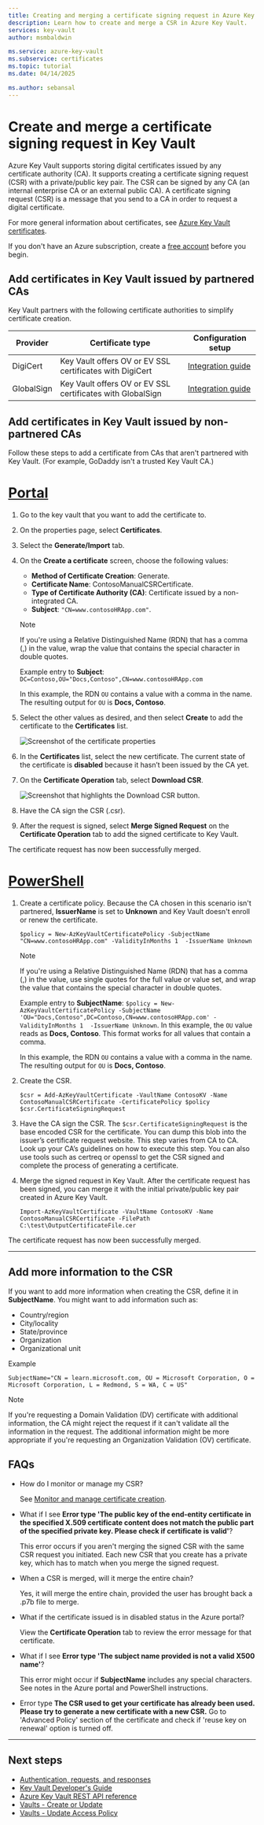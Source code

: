 ```yaml
---
title: Creating and merging a certificate signing request in Azure Key Vault 
description: Learn how to create and merge a CSR in Azure Key Vault. 
services: key-vault
author: msmbaldwin

ms.service: azure-key-vault
ms.subservice: certificates
ms.topic: tutorial
ms.date: 04/14/2025

ms.author: sebansal
---
```


# Create and merge a certificate signing request in Key Vault

Azure Key Vault supports storing digital certificates issued by any certificate authority (CA). It supports creating a certificate signing request (CSR) with a private/public key pair. The CSR can be signed by any CA (an internal enterprise CA or an external public CA). A certificate signing request (CSR) is a message that you send to a CA in order to request a digital certificate.

For more general information about certificates, see [Azure Key Vault certificates](./about-certificates.md).

If you don't have an Azure subscription, create a [free account](https://azure.microsoft.com/free/?WT.mc_id=A261C142F) before you begin.

## Add certificates in Key Vault issued by partnered CAs

Key Vault partners with the following certificate authorities to simplify certificate creation.

|Provider|Certificate type|Configuration setup  
|--------------|----------------------|------------------|  
|DigiCert|Key Vault offers OV or EV SSL certificates with DigiCert| [Integration guide](./how-to-integrate-certificate-authority.md)
|GlobalSign|Key Vault offers OV or EV SSL certificates with GlobalSign| [Integration guide](https://support.globalsign.com/code-signing/Code-Signing-certificate-setup-in-Azure-Key-vault)

## Add certificates in Key Vault issued by non-partnered CAs

Follow these steps to add a certificate from CAs that aren't partnered with Key Vault. (For example, GoDaddy isn't a trusted Key Vault CA.)

# [Portal](#tab/azure-portal)

1. Go to the key vault that you want to add the certificate to.
1. On the properties page, select **Certificates**.
1. Select the **Generate/Import** tab.
1. On the **Create a certificate** screen, choose the following values:
    - **Method of Certificate Creation**: Generate.
    - **Certificate Name**: ContosoManualCSRCertificate.
    - **Type of Certificate Authority (CA)**: Certificate issued by a non-integrated CA.
    - **Subject**: `"CN=www.contosoHRApp.com"`.
     > [!NOTE]
     > If you're using a Relative Distinguished Name (RDN) that has a comma (,) in the value, wrap the value that contains the special character in double quotes. 
     >
     > Example entry to **Subject**: `DC=Contoso,OU="Docs,Contoso",CN=www.contosoHRApp.com`
     >
     > In this example, the RDN `OU` contains a value with a comma in the name. The resulting output for `OU` is **Docs, Contoso**.
1. Select the other values as desired, and then select **Create** to add the certificate to the **Certificates** list.

    ![Screenshot of the certificate properties](../media/certificates/create-csr-merge-csr/create-certificate.png)  

1. In the **Certificates** list, select the new certificate. The current state of the certificate is **disabled** because it hasn’t been issued by the CA yet.
1. On the **Certificate Operation** tab, select **Download CSR**.

   ![Screenshot that highlights the Download CSR button.](../media/certificates/create-csr-merge-csr/download-csr.png)

1. Have the CA sign the CSR (.csr).
1. After the request is signed, select **Merge Signed Request** on the **Certificate Operation** tab to add the signed certificate to Key Vault.

The certificate request has now been successfully merged.

# [PowerShell](#tab/azure-powershell)

1. Create a certificate policy. Because the CA chosen in this scenario isn't partnered, **IssuerName** is set to **Unknown** and Key Vault doesn't enroll or renew the certificate.

   ```azure-powershell
   $policy = New-AzKeyVaultCertificatePolicy -SubjectName "CN=www.contosoHRApp.com" -ValidityInMonths 1  -IssuerName Unknown
   ```
     > [!NOTE]
     > If you're using a Relative Distinguished Name (RDN) that has a comma (,) in the value, use single quotes for the full value or value set, and wrap the value that contains the special character in double quotes. 
     >
     >Example entry to **SubjectName**: `$policy = New-AzKeyVaultCertificatePolicy -SubjectName 'OU="Docs,Contoso",DC=Contoso,CN=www.contosoHRApp.com' -ValidityInMonths 1  -IssuerName Unknown`. In this example, the `OU` value reads as **Docs, Contoso**. This format works for all values that contain a comma.
     > 
     > In this example, the RDN `OU` contains a value with a comma in the name. The resulting output for `OU` is **Docs, Contoso**.

1. Create the CSR.

   ```azure-powershell
   $csr = Add-AzKeyVaultCertificate -VaultName ContosoKV -Name ContosoManualCSRCertificate -CertificatePolicy $policy
   $csr.CertificateSigningRequest
   ```

1. Have the CA sign the CSR. The `$csr.CertificateSigningRequest` is the base encoded CSR for the certificate. You can dump this blob into the issuer’s certificate request website. This step varies from CA to CA. Look up your CA’s guidelines on how to execute this step. You can also use tools such as certreq or openssl to get the CSR signed and complete the process of generating a certificate.

1. Merge the signed request in Key Vault. After the certificate request has been signed, you can merge it with the initial private/public key pair created in Azure Key Vault.

    ```azure-powershell-interactive
    Import-AzKeyVaultCertificate -VaultName ContosoKV -Name ContosoManualCSRCertificate -FilePath C:\test\OutputCertificateFile.cer
    ```

The certificate request has now been successfully merged.

---

## Add more information to the CSR

If you want to add more information when creating the CSR, define it in **SubjectName**. You might want to add information such as:
- Country/region
- City/locality
- State/province
- Organization
- Organizational unit

Example

   ```azure-powershell
   SubjectName="CN = learn.microsoft.com, OU = Microsoft Corporation, O = Microsoft Corporation, L = Redmond, S = WA, C = US"
   ```

> [!NOTE]
> If you're requesting a Domain Validation (DV) certificate with additional information, the CA might reject the request if it can't validate all the information in the request. The additional information might be more appropriate if you're requesting an Organization Validation (OV) certificate.

## FAQs

- How do I monitor or manage my CSR?

     See [Monitor and manage certificate creation](./create-certificate-scenarios.md).

- What if I see **Error type 'The public key of the end-entity certificate in the specified X.509 certificate content does not match the public part of the specified private key. Please check if certificate is valid'**?

     This error occurs if you aren't merging the signed CSR with the same CSR request you initiated. Each new CSR that you create has a private key, which has to match when you merge the signed request.

- When a CSR is merged, will it merge the entire chain?

     Yes, it will merge the entire chain, provided the user has brought back a .p7b file to merge.

- What if the certificate issued is in disabled status in the Azure portal?

     View the **Certificate Operation** tab to review the error message for that certificate.

- What if I see **Error type 'The subject name provided is not a valid X500 name'**?

     This error might occur if **SubjectName** includes any special characters. See notes in the Azure portal and PowerShell instructions.

- Error type **The CSR used to get your certificate has already been used. Please try to generate a new certificate with a new CSR.**
     Go to 'Advanced Policy' section of the certificate and check if 'reuse key on renewal' option is turned off.
---

## Next steps

- [Authentication, requests, and responses](../general/authentication-requests-and-responses.md)
- [Key Vault Developer's Guide](../general/developers-guide.md)
- [Azure Key Vault REST API reference](/rest/api/keyvault)
- [Vaults - Create or Update](/rest/api/keyvault/keyvault/vaults/create-or-update)
- [Vaults - Update Access Policy](/rest/api/keyvault/keyvault/vaults/update-access-policy)
